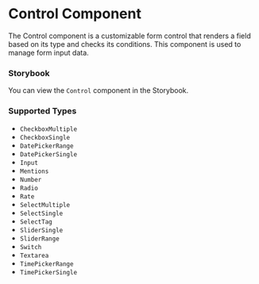 # Control Component
The Control component is a customizable form control that renders a field based on its type and checks its conditions. This component is used to manage form input data.

### Storybook
You can view the `Control` component in the Storybook.

### Supported Types
- `CheckboxMultiple`
- `CheckboxSingle`
- `DatePickerRange`
- `DatePickerSingle`
- `Input`
- `Mentions`
- `Number`
- `Radio`
- `Rate`
- `SelectMultiple`
- `SelectSingle`
- `SelectTag`
- `SliderSingle`
- `SliderRange`
- `Switch`
- `Textarea`
- `TimePickerRange`
- `TimePickerSingle`